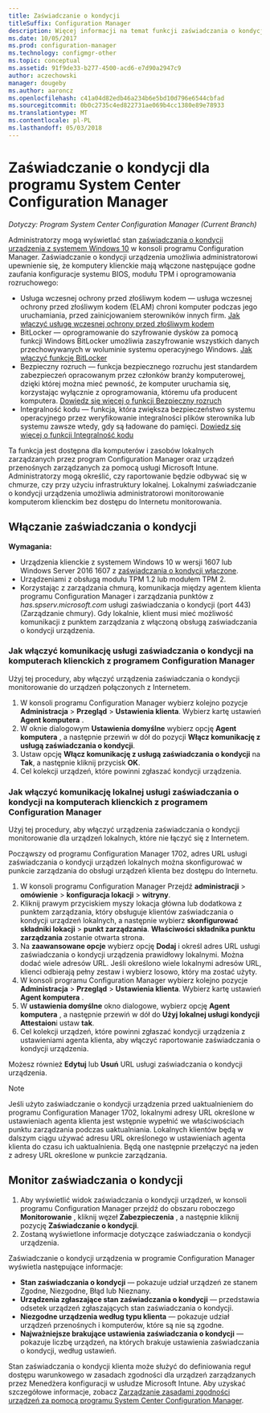 ```yaml
---
title: Zaświadczanie o kondycji
titleSuffix: Configuration Manager
description: Więcej informacji na temat funkcji zaświadczania o kondycji, można wyświetlić w konsoli programu Configuration Manager.
ms.date: 10/05/2017
ms.prod: configuration-manager
ms.technology: configmgr-other
ms.topic: conceptual
ms.assetid: 91f9de33-b277-4500-acd6-e7d90a2947c9
author: aczechowski
manager: dougeby
ms.author: aaroncz
ms.openlocfilehash: c41a04d82edb46a234b6e5bd10d796e6544cbfad
ms.sourcegitcommit: 0b0c2735c4ed822731ae069b4cc1380e89e78933
ms.translationtype: MT
ms.contentlocale: pl-PL
ms.lasthandoff: 05/03/2018
---
```

# <a name="health-attestation-for-system-center-configuration-manager"></a>Zaświadczanie o kondycji dla programu System Center Configuration Manager

*Dotyczy: Program System Center Configuration Manager (Current Branch)*

Administratorzy mogą wyświetlać stan [zaświadczania o kondycji urządzenia z systemem Windows 10](https://technet.microsoft.com/library/mt592023.aspx) w konsoli programu Configuration Manager.  Zaświadczanie o kondycji urządzenia umożliwia administratorowi upewnienie się, że komputery klienckie mają włączone następujące godne zaufania konfiguracje systemu BIOS, modułu TPM i oprogramowania rozruchowego:  

-   Usługa wczesnej ochrony przed złośliwym kodem — usługa wczesnej ochrony przed złośliwym kodem (ELAM) chroni komputer podczas jego uruchamiania, przed zainicjowaniem sterowników innych firm. [Jak włączyć usługę wczesnej ochrony przed złośliwym kodem](https://gallery.technet.microsoft.com/How-to-turn-on-Early-84552ec5)  
-   BitLocker — oprogramowanie do szyfrowanie dysków za pomocą funkcji Windows BitLocker umożliwia zaszyfrowanie wszystkich danych przechowywanych w woluminie systemu operacyjnego Windows.  [Jak włączyć funkcję BitLocker](https://gallery.technet.microsoft.com/How-to-turn-on-BitLocker-34294d3d)  
-   Bezpieczny rozruch — funkcja bezpiecznego rozruchu jest standardem zabezpieczeń opracowanym przez członków branży komputerowej, dzięki której można mieć pewność, że komputer uruchamia się, korzystając wyłącznie z oprogramowania, któremu ufa producent komputera. [Dowiedz się więcej o funkcji Bezpieczny rozruch](https://technet.microsoft.com/library/hh824987.aspx)  
-   Integralność kodu — funkcja, która zwiększa bezpieczeństwo systemu operacyjnego przez weryfikowanie integralności plików sterownika lub systemu zawsze wtedy, gdy są ładowane do pamięci. [Dowiedz się więcej o funkcji Integralność kodu](https://technet.microsoft.com/library/dd348642.aspx)  

Ta funkcja jest dostępna dla komputerów i zasobów lokalnych zarządzanych przez program Configuration Manager oraz urządzeń przenośnych zarządzanych za pomocą usługi Microsoft Intune. Administratorzy mogą określić, czy raportowanie będzie odbywać się w chmurze, czy przy użyciu infrastruktury lokalnej. Lokalnymi zaświadczanie o kondycji urządzenia umożliwia administratorowi monitorowanie komputerom klienckim bez dostępu do Internetu monitorowania.

## <a name="enable-health-attestation"></a>Włączanie zaświadczania o kondycji

 **Wymagania:**  

-   Urządzenia klienckie z systemem Windows 10 w wersji 1607 lub Windows Server 2016 1607 z [zaświadczania o kondycji włączone](https://technet.microsoft.com/windows-server-docs/security/device-health-attestation).
-   Urządzeniami z obsługą modułu TPM 1.2 lub modułem TPM 2.
-   Korzystając z zarządzania chmurą, komunikacja między agentem klienta programu Configuration Manager i zarządzania punktów z *has.spserv.microsoft.com* usługi zaświadczania o kondycji (port 443) (Zarządzanie chmury). Gdy lokalnie, klient musi mieć możliwość komunikacji z punktem zarządzania z włączoną obsługą zaświadczania o kondycji urządzenia.

### <a name="how-to-enable-health-attestation-service-communication-on-configuration-manager-client-computers"></a>Jak włączyć komunikację usługi zaświadczania o kondycji na komputerach klienckich z programem Configuration Manager

Użyj tej procedury, aby włączyć urządzenia zaświadczania o kondycji monitorowanie do urządzeń połączonych z Internetem.

1.  W konsoli programu Configuration Manager wybierz kolejno pozycje **Administracja** > **Przegląd** > **Ustawienia klienta**.  Wybierz kartę ustawień **Agent komputera** .  
2.  W oknie dialogowym **Ustawienia domyślne** wybierz opcję **Agent komputera** , a następnie przewiń w dół do pozycji **Włącz komunikację z usługą zaświadczania o kondycji**.  
3.  Ustaw opcję **Włącz komunikację z usługą zaświadczania o kondycji** na **Tak**, a następnie kliknij przycisk **OK**.  
4. Cel kolekcji urządzeń, które powinni zgłaszać kondycji urządzenia.

### <a name="how-to-enable-on-premises-health-attestation-service-communication-on-configuration-manager-client-computers"></a>Jak włączyć komunikację lokalnej usługi zaświadczania o kondycji na komputerach klienckich z programem Configuration Manager
Użyj tej procedury, aby włączyć urządzenia zaświadczania o kondycji monitorowanie dla urządzeń lokalnych, które nie łączyć się z Internetem.

Począwszy od programu Configuration Manager 1702, adres URL usługi zaświadczania o kondycji urządzeń lokalnych można skonfigurować w punkcie zarządzania do obsługi urządzeń klienta bez dostępu do Internetu.

1. W konsoli programu Configuration Manager Przejdź **administracji** > **omówienie** > **konfiguracja lokacji** > **witryny**.
2. Kliknij prawym przyciskiem myszy lokacja główna lub dodatkowa z punktem zarządzania, który obsługuje klientów zaświadczania o kondycji urządzeń lokalnych, a następnie wybierz **skonfigurować składniki lokacji** > **punkt zarządzania**. **Właściwości składnika punktu zarządzania** zostanie otwarta strona.
3. Na **zaawansowane opcje** wybierz opcję **Dodaj** i określ adres URL usługi zaświadczania o kondycji urządzenia prawidłowy lokalnymi. Można dodać wiele adresów URL. Jeśli określono wiele lokalnymi adresów URL, klienci odbierają pełny zestaw i wybierz losowo, który ma zostać użyty.
4.  W konsoli programu Configuration Manager wybierz kolejno pozycje **Administracja** > **Przegląd** > **Ustawienia klienta**.  Wybierz kartę ustawień **Agent komputera** .  
5.  W **ustawienia domyślne** okno dialogowe, wybierz opcję **Agent komputera** , a następnie przewiń w dół do **Użyj lokalnej usługi kondycji Attestaion**i ustaw **tak**.
6. Cel kolekcji urządzeń, które powinni zgłaszać kondycji urządzenia z ustawieniami agenta klienta, aby włączyć raportowanie zaświadczania o kondycji urządzenia.

Możesz również **Edytuj** lub **Usuń** URL usługi zaświadczania o kondycji urządzenia.

> [!NOTE]
> Jeśli użyto zaświadczanie o kondycji urządzenia przed uaktualnieniem do programu Configuration Manager 1702, lokalnymi adresy URL określone w ustawieniach agenta klienta jest wstępnie wypełnić we właściwościach punktu zarządzania podczas uaktualniania. Lokalnych klientów będą w dalszym ciągu używać adresu URL określonego w ustawieniach agenta klienta do czasu ich uaktualnienia. Będą one następnie przełączyć na jeden z adresy URL określone w punkcie zarządzania.

## <a name="monitor-device-health-attestation"></a>Monitor zaświadczania o kondycji

1.  Aby wyświetlić widok zaświadczania o kondycji urządzeń, w konsoli programu Configuration Manager przejdź do obszaru roboczego **Monitorowanie** , kliknij węzeł **Zabezpieczenia** , a następnie kliknij pozycję **Zaświadczanie o kondycji**.  
2.  Zostaną wyświetlone informacje dotyczące zaświadczania o kondycji urządzenia.  

Zaświadczanie o kondycji urządzenia w programie Configuration Manager wyświetla następujące informacje:  

-   **Stan zaświadczania o kondycji** — pokazuje udział urządzeń ze stanem Zgodne, Niezgodne, Błąd lub Nieznany.  
-   **Urządzenia zgłaszające stan zaświadczania o kondycji** — przedstawia odsetek urządzeń zgłaszających stan zaświadczania o kondycji.  
-   **Niezgodne urządzenia według typu klienta** — pokazuje udział urządzeń przenośnych i komputerów, które są nie są zgodne.  
-   **Najważniejsze brakujące ustawienia zaświadczania o kondycji** — pokazuje liczbę urządzeń, na których brakuje ustawienia zaświadczania o kondycji, według ustawień.

Stan zaświadczania o kondycji klienta może służyć do definiowania reguł dostępu warunkowego w zasadach zgodności dla urządzeń zarządzanych przez Menedżera konfiguracji w usłudze Microsoft Intune. Aby uzyskać szczegółowe informacje, zobacz [Zarządzanie zasadami zgodności urządzeń za pomocą programu System Center Configuration Manager](/sccm/protect/deploy-use/device-compliance-policies).  

